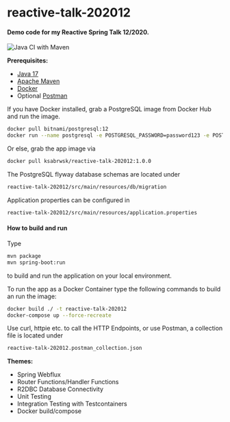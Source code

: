 # reactive-talk-202012

#### Demo code for my Reactive Spring Talk 12/2020.

![Java CI with Maven](https://github.com/ksbrwsk/reactive-talk-202012/workflows/Java%20CI%20with%20Maven/badge.svg)

**Prerequisites:**

* [Java 17](https://openjdk.net/)
* [Apache Maven](https:http://maven.apache.org/)
* [Docker](https://www.docker.com/)
* Optional [Postman](https://www.postman.com/)

If you have Docker installed, grab a PostgreSQL image from Docker Hub and run the image.
```bash
docker pull bitnami/postgresql:12
docker run --name postgresql -e POSTGRESQL_PASSWORD=password123 -e POSTGRES_DB=spring -p 5432:5432 bitnami/postgresql:12
```
Or else, grab the app image via 
```bash
docker pull ksabrwsk/reactive-talk-202012:1.0.0
```

The PostgreSQL flyway database schemas are located under
```bash
reactive-talk-202012/src/main/resources/db/migration
```

Application properties can be configured in

```bash
reactive-talk-202012/src/main/resources/application.properties
```

#### How to build and run

Type

```bash
mvn package
mvn spring-boot:run
```

to build and run the application on your local environment.

To run the app as a Docker Container type the following commands to build
an run the image:
```bash
docker build ./ -t reactive-talk-202012
docker-compose up --force-recreate
```

Use curl, httpie etc. to call the HTTP Endpoints, or use Postman, a collection file is located under
```bash
reactive-talk-202012.postman_collection.json
```

**Themes:**

* Spring Webflux
* Router Functions/Handler Functions
* R2DBC Database Connectivity
* Unit Testing
* Integration Testing with Testcontainers
* Docker build/compose